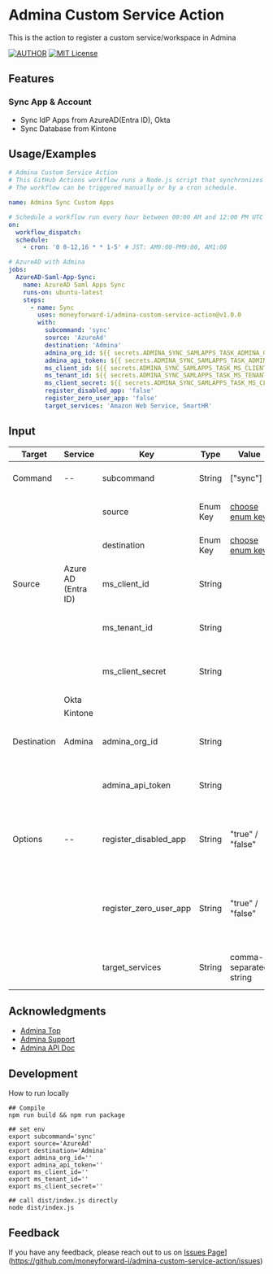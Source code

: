 # Admina Custom Service Action

This is the action to register a custom service/workspace in Admina

[![AUTHOR](https://img.shields.io/badge/Author-admina-orange)](https://admina.moneyforward.com/) [![MIT License](https://img.shields.io/badge/License-MIT-green.svg)](./LICENSE)

## Features

### Sync App & Account

- Sync IdP Apps from AzureAD(Entra ID), Okta
- Sync Database from Kintone

## Usage/Examples

```yaml
# Admina Custom Service Action
# This GitHub Actions workflow runs a Node.js script that synchronizes applications and users between Source System to Admina.
# The workflow can be triggered manually or by a cron schedule.

name: Admina Sync Custom Apps

# Schedule a workflow run every hour between 00:00 AM and 12:00 PM UTC (9:00 AM to 9:00 PM JST) and 4:00 PM UTC (1:00 AM JST) from Monday to Friday, excluding weekends
on:
  workflow_dispatch:
  schedule:
    - cron: '0 0-12,16 * * 1-5' # JST: AM9:00-PM9:00, AM1:00

# AzureAD with Admina
jobs:
  AzureAD-Saml-App-Sync:
    name: AzureAD Saml Apps Sync
    runs-on: ubuntu-latest
    steps:
      - name: Sync
        uses: moneyforward-i/admina-custom-service-action@v1.0.0
        with:
          subcommand: 'sync'
          source: 'AzureAd'
          destination: 'Admina'
          admina_org_id: ${{ secrets.ADMINA_SYNC_SAMLAPPS_TASK_ADMINA_ORG_ID }}
          admina_api_token: ${{ secrets.ADMINA_SYNC_SAMLAPPS_TASK_ADMINA_API_TOKEN }}
          ms_client_id: ${{ secrets.ADMINA_SYNC_SAMLAPPS_TASK_MS_CLIENT_ID }}
          ms_tenant_id: ${{ secrets.ADMINA_SYNC_SAMLAPPS_TASK_MS_TENANT_ID }}
          ms_client_secret: ${{ secrets.ADMINA_SYNC_SAMLAPPS_TASK_MS_CLIENT_SECRET }}
          register_disabled_app: 'false'
          register_zero_user_app: 'false'
          target_services: 'Amazon Web Service, SmartHR'
```

## Input

| Target      | Service             | Key                    | Type     | Value                                      | Default | Required | 　Note                                                                   |
| ----------- | ------------------- | ---------------------- | -------- | ------------------------------------------ | ------- | -------- | ------------------------------------------------------------------------ |
| Command     | --                  | subcommand             | String   | ["sync"]                                   |         | true     | Specifies the command to execute.                                        |
|             |                     | source                 | Enum Key | [choose enum key](./src/integrate/enum.ts) |         | true     | Specifies the source of the data.                                        |
|             |                     | destination            | Enum Key | [choose enum key](./src/integrate/enum.ts) |         | true     | Specifies the destination of the data.                                   |
| Source      | Azure AD (Entra ID) | ms_client_id           | String   |                                            |         |          | Specify the ClientID to connect to AzureAD.                              |
|             |                     | ms_tenant_id           | String   |                                            |         |          | Specify the TenantID to connect to AzureAD.                              |
|             |                     | ms_client_secret       | String   |                                            |         |          | Specify the ClientSecret to connect to AzureAD.                          |
|             | Okta                |                        |          |                                            |         |          |                                                                          |
|             | Kintone             |                        |          |                                            |         |          |                                                                          |
| Destination | Admina              | admina_org_id          | String   |                                            |         |          | Specify The OrganizationID to connect to Admina.                         |
|             |                     | admina_api_token       | String   |                                            |         |          | Specify The API Key to connect to Admina.                                |
| Options     | --                  | register_disabled_app  | String   | "true" / "false"                           | "false" |          | (Optional) Skip registration if the acquired app is disabled.            |
|             |                     | register_zero_user_app | String   | "true" / "false"                           | "false" |          | (Optional) Skip registration if no user is assigned to the acquired app. |
|             |                     | target_services        | String   | comma-separated string                     |         |          | (Optional) Specify the application to be registered.                     |

## Acknowledgments

- [Admina Top](https://admina.moneyforward.com/)
- [Admina Support](https://support.itmc.i.moneyforward.com/)
- [Admina API Doc](https://docs.itmc.i.moneyforward.com/)

## Development

How to run locally

```
## Compile
npm run build && npm run package

## set env
export subcommand='sync'
export source='AzureAd'
export destination='Admina'
export admina_org_id=''
export admina_api_token=''
export ms_client_id=''
export ms_tenant_id=''
export ms_client_secret=''

## call dist/index.js directly
node dist/index.js
```

## Feedback

If you have any feedback, please reach out to us on [Issues Page](https://github.com/moneyforward-i/admina-custom-service-action/issues)](https://github.com/moneyforward-i/admina-custom-service-action/issues)
